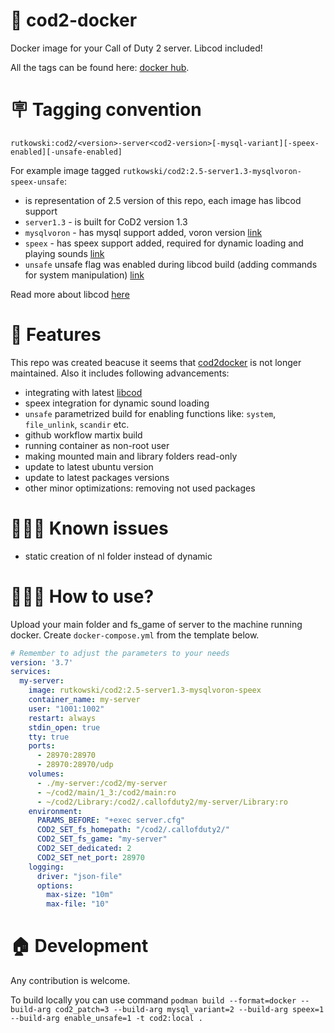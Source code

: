 # 🚢 cod2-docker

Docker image for your Call of Duty 2 server. Libcod included! 

All the tags can be found here: [docker hub](https://hub.docker.com/repository/docker/rutkowski/cod2/general).

# 🪧 Tagging convention

`rutkowski:cod2/<version>-server<cod2-version>[-mysql-variant][-speex-enabled][-unsafe-enabled]`

For example image tagged `rutkowski/cod2:2.5-server1.3-mysqlvoron-speex-unsafe`:
- is representation of 2.5 version of this repo, each image has libcod support
- `server1.3` - is built for CoD2 version 1.3
- `mysqlvoron` - has mysql support added, voron version [link](https://github.com/voron00/libcod)
- `speex` - has speex support added, required for dynamic loading and playing sounds [link](https://github.com/ibuddieat/zk_libcod)
- `unsafe` unsafe flag was enabled during libcod build (adding commands for system manipulation) [link](https://github.com/ibuddieat/zk_libcod)

Read more about libcod [here](https://github.com/ibuddieat/zk_libcod)

# 🚀 Features

This repo was created beacuse it seems that [cod2docker](https://github.com/Lonsofore/cod2docker) is not longer maintained. Also it includes following advancements:

- integrating with latest [libcod](https://github.com/ibuddieat/zk_libcod)
- speex integration for dynamic sound loading
- `unsafe` parametrized build for enabling functions like: `system`, `file_unlink`, `scandir` etc.
- github workflow martix build
- running container as non-root user
- making mounted main and library folders read-only
- update to latest ubuntu version
- update to latest packages versions
- other minor optimizations: removing not used packages

# 🙇🏻‍♂️ Known issues

- static creation of nl folder instead of dynamic

# 🤷🏻‍♂️ How to use?

Upload your main folder and fs_game of server to the machine running docker. Create `docker-compose.yml` from the template below.

```yml
# Remember to adjust the parameters to your needs
version: '3.7'
services:
  my-server:
    image: rutkowski/cod2:2.5-server1.3-mysqlvoron-speex
    container_name: my-server
    user: "1001:1002"
    restart: always
    stdin_open: true
    tty: true
    ports:
      - 28970:28970
      - 28970:28970/udp
    volumes:
      - ./my-server:/cod2/my-server
      - ~/cod2/main/1_3:/cod2/main:ro
      - ~/cod2/Library:/cod2/.callofduty2/my-server/Library:ro
    environment:
      PARAMS_BEFORE: "+exec server.cfg"
      COD2_SET_fs_homepath: "/cod2/.callofduty2/"
      COD2_SET_fs_game: "my-server"
      COD2_SET_dedicated: 2
      COD2_SET_net_port: 28970
    logging:
      driver: "json-file"
      options:
        max-size: "10m"
        max-file: "10"
```

# 🏠 Development

Any contribution is welcome.

To build locally you can use command `podman build --format=docker --build-arg cod2_patch=3 --build-arg mysql_variant=2 --build-arg speex=1 --build-arg enable_unsafe=1 -t cod2:local .`
